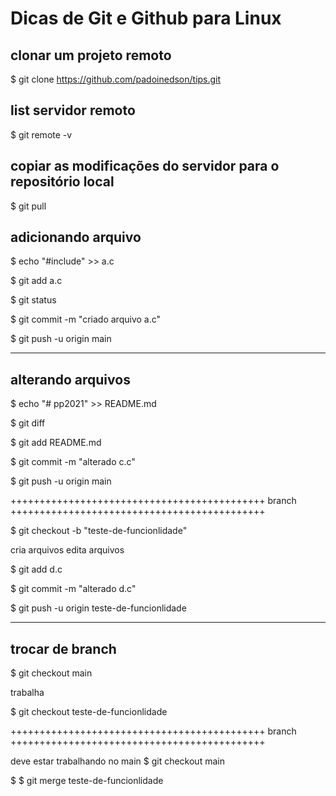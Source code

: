 # Dicas de Git e Github para Linux





## clonar um projeto remoto

$ git clone https://github.com/padoinedson/tips.git






## list servidor remoto

$ git remote -v



## copiar as modificações do servidor para o repositório local

$ git pull




## adicionando arquivo
 
$ echo "#include" >> a.c

$ git add a.c 

$ git status

$ git commit -m "criado arquivo a.c"

$ git push -u origin main



------------------------------------------------------------
alterando arquivos
------------------------------------------------------------
 


$ echo "# pp2021" >> README.md

$ git diff

$ git add README.md 

$ git commit -m "alterado c.c"

$ git push -u origin main





++++++++++++++++++++++++++++++++++++++++++++
branch
++++++++++++++++++++++++++++++++++++++++++++

$ git checkout -b "teste-de-funcionlidade"

cria arquivos
edita arquivos

$ git add d.c 

$ git commit -m "alterado d.c"

$ git push -u origin teste-de-funcionlidade


------------------------------------------------------------
trocar de branch
------------------------------------------------------------
$ git checkout main

trabalha

$ git checkout teste-de-funcionlidade





++++++++++++++++++++++++++++++++++++++++++++
branch
++++++++++++++++++++++++++++++++++++++++++++

deve estar trabalhando no main
$ git checkout main

$ $ git merge teste-de-funcionlidade